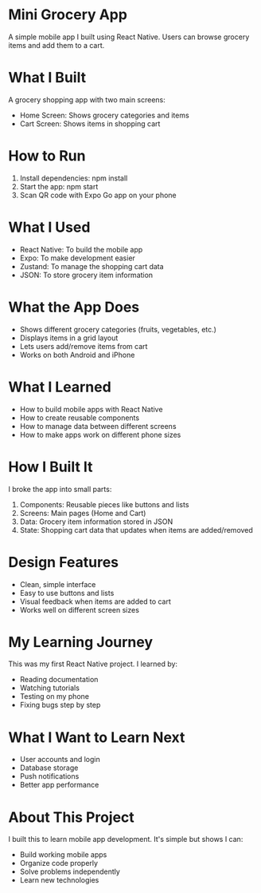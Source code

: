 #  Mini Grocery App

A simple mobile app I built using React Native. Users can browse grocery items and add them to a cart.

#  What I Built

A grocery shopping app with two main screens:
- Home Screen: Shows grocery categories and items
- Cart Screen: Shows items in shopping cart

#  How to Run

1. Install dependencies: npm install
2. Start the app: npm start
3. Scan QR code with Expo Go app on your phone

# What I Used

- React Native: To build the mobile app
- Expo: To make development easier
- Zustand: To manage the shopping cart data
- JSON: To store grocery item information

# What the App Does

- Shows different grocery categories (fruits, vegetables, etc.)
- Displays items in a grid layout
- Lets users add/remove items from cart
- Works on both Android and iPhone

#  What I Learned

- How to build mobile apps with React Native
- How to create reusable components
- How to manage data between different screens
- How to make apps work on different phone sizes

# How I Built It

I broke the app into small parts:
1. Components: Reusable pieces like buttons and lists
2. Screens: Main pages (Home and Cart)
3. Data: Grocery item information stored in JSON
4. State: Shopping cart data that updates when items are added/removed

# Design Features

- Clean, simple interface
- Easy to use buttons and lists
- Visual feedback when items are added to cart
- Works well on different screen sizes

# My Learning Journey

This was my first React Native project. I learned by:
- Reading documentation
- Watching tutorials
- Testing on my phone
- Fixing bugs step by step

# What I Want to Learn Next

- User accounts and login
- Database storage
- Push notifications
- Better app performance

#  About This Project

I built this to learn mobile app development. It's simple but shows I can:
- Build working mobile apps
- Organize code properly
- Solve problems independently
- Learn new technologies





